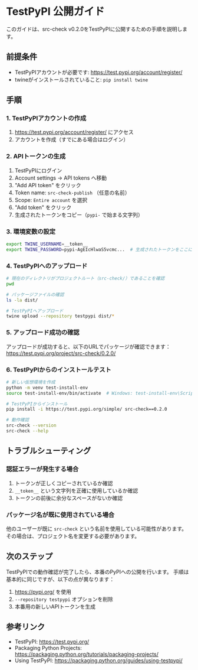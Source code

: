 # TestPyPI 公開ガイド

このガイドは、src-check v0.2.0をTestPyPIに公開するための手順を説明します。

## 前提条件

- TestPyPIアカウントが必要です: https://test.pypi.org/account/register/
- twineがインストールされていること: `pip install twine`

## 手順

### 1. TestPyPIアカウントの作成

1. https://test.pypi.org/account/register/ にアクセス
2. アカウントを作成（すでにある場合はログイン）

### 2. APIトークンの生成

1. TestPyPIにログイン
2. Account settings → API tokens へ移動
3. "Add API token" をクリック
4. Token name: `src-check-publish` （任意の名前）
5. Scope: `Entire account` を選択
6. "Add token" をクリック
7. 生成されたトークンをコピー（`pypi-` で始まる文字列）

### 3. 環境変数の設定

```bash
export TWINE_USERNAME=__token__
export TWINE_PASSWORD=pypi-AgEIcHlwaS5vcmc...  # 生成されたトークンをここに貼り付け
```

### 4. TestPyPIへのアップロード

```bash
# 現在のディレクトリがプロジェクトルート（src-check/）であることを確認
pwd

# パッケージファイルの確認
ls -la dist/

# TestPyPIへアップロード
twine upload --repository testpypi dist/*
```

### 5. アップロード成功の確認

アップロードが成功すると、以下のURLでパッケージが確認できます：
https://test.pypi.org/project/src-check/0.2.0/

### 6. TestPyPIからのインストールテスト

```bash
# 新しい仮想環境を作成
python -m venv test-install-env
source test-install-env/bin/activate  # Windows: test-install-env\Scripts\activate

# TestPyPIからインストール
pip install -i https://test.pypi.org/simple/ src-check==0.2.0

# 動作確認
src-check --version
src-check --help
```

## トラブルシューティング

### 認証エラーが発生する場合

1. トークンが正しくコピーされているか確認
2. `__token__` という文字列を正確に使用しているか確認
3. トークンの前後に余分なスペースがないか確認

### パッケージ名が既に使用されている場合

他のユーザーが既に `src-check` という名前を使用している可能性があります。
その場合は、プロジェクト名を変更する必要があります。

## 次のステップ

TestPyPIでの動作確認が完了したら、本番のPyPIへの公開を行います。
手順は基本的に同じですが、以下の点が異なります：

1. https://pypi.org/ を使用
2. `--repository testpypi` オプションを削除
3. 本番用の新しいAPIトークンを生成

## 参考リンク

- TestPyPI: https://test.pypi.org/
- Packaging Python Projects: https://packaging.python.org/tutorials/packaging-projects/
- Using TestPyPI: https://packaging.python.org/guides/using-testpypi/